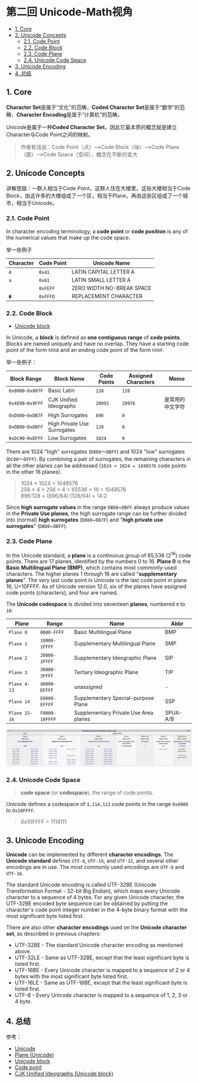 # 第二回 Unicode-Math视角

<!-- TOC -->

- [1. Core](#1-core)
- [2. Unicode Concepts](#2-unicode-concepts)
  - [2.1. Code Point](#21-code-point)
  - [2.2. Code Block](#22-code-block)
  - [2.3. Code Plane](#23-code-plane)
  - [2.4. Unicode Code Space](#24-unicode-code-space)
- [3. Unicode Encoding](#3-unicode-encoding)
- [4. 总结](#4-%E6%80%BB%E7%BB%93)

<!-- /TOC -->

## 1. Core

**Character Set**是属于“文化”的范畴，**Coded Character Set**是属于“数学”的范畴，**Character Encoding**是属于“计算机”的范畴。

Unicode是属于一种**Coded Character Set**，因此它最本质的概念就是建立Character与Code Point之间的映射。

> 作者有话说：Code Point（点）-->Code Block（块）-->Code Plane（面）-->Code Space（空间），概念在不断的变大

## 2. Unicode Concepts

讲解思路：一群人相当于Code Point，这群人住在大楼里，这些大楼相当于Code Block，由这许多的大楼组成了一个区，相当于Plane，再由这些区组成了一个城市，相当于Unicode。

### 2.1. Code Point

In character encoding terminology, a **code point** or **code position** is any of the numerical values that make up the code space.

举一些例子

| Character | Code Point | Unicode Name              |
| --------- | ---------- | ------------------------- |
| `A`       | `0x41`     | LATIN CAPITAL LETTER A    |
| `a`       | `0x61`     | LATIN SMALL LETTER A      |
| ` `       | `0xFEFF`   | ZERO WIDTH NO-BREAK SPACE |
| `�`       | `0xFFFD`   | REPLACEMENT CHARACTER     |



### 2.2. Code Block

- [Unicode block](https://en.wikipedia.org/wiki/Unicode_block)

In Unicode, a **block** is defined as **one contiguous range** of **code points**. Blocks are named uniquely and have no overlap. They have a starting code point of the form `hhh0` and an ending code point of the form `hhhF`.

举一些例子：

| Block Range     | Block Name                  | Code Points | Assigned Characters | Memo             |
| --------------- | --------------------------- | ----------- | ------------------- | ---------------- |
| `0x0000~0x007F` | Basic Latin                 | `128`       | `128`               |                  |
| `0x4E00~0x9FFF` | CJK Unified Ideographs      | `20992`     | `20976`             | 是常用的中文字符    |
| `0xD800~0xDB7F` | High Surrogates             | `896`       | `0`                 |                  |
| `0xDB80~0xDBFF` | High Private Use Surrogates | `128`       | `0`                 |                  |
| `0xDC00~0xDFFF` | Low Surrogates              | `1024`      | `0`                 |                  |

There are 1024 "high" surrogates (`D800`～`DBFF`) and 1024 "low" surrogates (`DC00`～`DFFF`). By combining a pair of surrogates, the remaining characters in all the other planes can be addressed (`1024 × 1024 = 1048576` code points in the other 16 planes).

> 1024 × 1024 = 1048576  
> 256 × 4 × 256 × 4 = 65536 × 16 = 1048576  
> 896:128 = (896/64):(128/64) = 14:2

Since **high surrogate values** in the range `DB80`~`DBFF` always produce values in the **Private Use planes**, the high surrogate range can be further divided into (normal) **high surrogates** (`D800`~`DB7F`) and "**high private use surrogates**" (`DB80`~`DBFF`).

### 2.3. Code Plane

In the Unicode standard, a **plane** is a continuous group of 65,536 (2<sup>16</sup>) code points. There are 17 planes, identified by the numbers 0 to 16. **Plane 0** is the **Basic Multilingual Plane (BMP)**, which contains most commonly-used characters. The higher planes 1 through 16 are called "**supplementary planes**". The very last code point in Unicode is the last code point in plane 16, U+10FFFF. As of Unicode version 12.0, six of the planes have assigned code points (characters), and four are named.

The **Unicode codespace** is divided into seventeen **planes**, numbered `0` to `16`:

| Plane         | Range          | Name                                   | Abbr     |
| ------------- | -------------- | -------------------------------------- | -------- |
| `Plane 0`     | `0000-FFFF`    | Basic Multilingual Plane               | BMP      |
| `Plane 1`     | `10000-1FFFF`  | Supplementary Multilingual Plane       | SMP      |
| `Plane 2`     | `20000-2FFFF`  | Supplementary Ideographic Plane        | SIP      |
| `Plane 3`     | `30000-3FFFF`  | Tertiary Ideographic Plane             | TIP      |
| `Plane 4-13`  | `40000-DFFFF`  | unassigned                             | -        |
| `Plane 14`    | `E0000-EFFFF`  | Supplement­ary Special-purpose Plane   | SSP      |
| `Plane 15-16` | `F0000-10FFFF` | Supplement­ary Private Use Area planes | SPUA-A/B |

![Unicode planes, and code point ranges used](images/unicode_planes.png)

### 2.4. Unicode Code Space

> **code space** (or **codespace**), the range of code points.

Unicode defines a codespace of `1,114,112` code points in the range `0x0000` to `0x10FFFF`.

> 0x10FFFF = 1114111

## 3. Unicode Encoding

**Unicode** can be implemented by different **character encodings**. The **Unicode standard** defines `UTF-8`, `UTF-16`, and `UTF-32`, and several other encodings are in use. The most commonly used encodings are `UTF-8` and `UTF-16`.

The standard Unicode encoding is called UTF-32BE (Unicode Transformation Format - 32-bit Big Endian), which maps every Unicode character to a sequence of 4 bytes. For any given Unicode character, the UTF-32BE encoded byte sequence can be obtained by putting the character's code point integer number in the 4-byte binary format with the most significant byte listed first.

There are also other **character encodings** used on the **Unicode character set**, as described in previous chapters:

- UTF-32BE - The standard Unicode character encoding as mentioned above.
- UTF-32LE - Same as UTF-32BE, except that the least significant byte is listed first.
- UTF-16BE - Every Unicode character is mapped to a sequence of 2 or 4 bytes with the most significant byte listed first.
- UTF-16LE - Same as UTF-16BE, except that the least significant byte is listed first.
- UTF-8 - Every Unicode character is mapped to a sequence of 1, 2, 3 or 4 byte.

## 4. 总结

参考：

- [Unicode](https://en.wikipedia.org/wiki/Unicode)
- [Plane (Unicode)](https://en.wikipedia.org/wiki/Plane_(Unicode))
- [Unicode block](https://en.wikipedia.org/wiki/Unicode_block)
- [Code point](https://en.wikipedia.org/wiki/Code_point)
- [CJK Unified Ideographs (Unicode block)](https://en.wikipedia.org/wiki/CJK_Unified_Ideographs_(Unicode_block))
